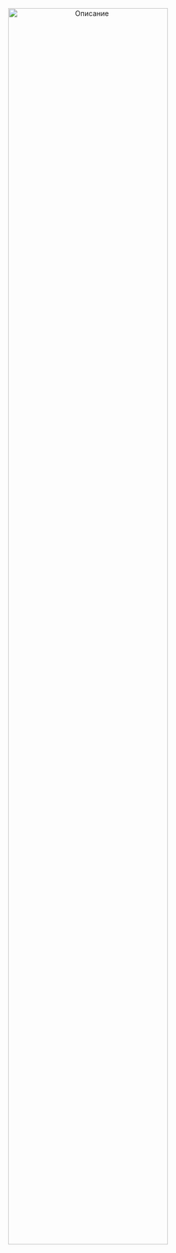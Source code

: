 <div align="center">
  <img src="https://i.pinimg.com/736x/40/46/0c/40460cb9c1583f10479deb3f3a0b3abb.jpg" alt="Описание" width="80%">
</div>
